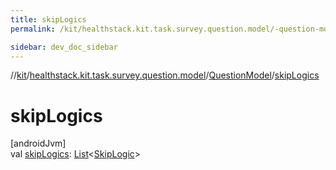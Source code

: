 ```yaml
---
title: skipLogics
permalink: /kit/healthstack.kit.task.survey.question.model/-question-model/skip-logics.html

sidebar: dev_doc_sidebar
---
```

//[kit](../../../kit.html)/[healthstack.kit.task.survey.question.model](../index.html)/[QuestionModel](index.html)/[skipLogics](skip-logics.html)



# skipLogics



[androidJvm]\
val [skipLogics](skip-logics.html): [List](https://kotlinlang.org/api/latest/jvm/stdlib/kotlin.collections/-list/index.html)&lt;[SkipLogic](../-skip-logic/index.html)&gt;




